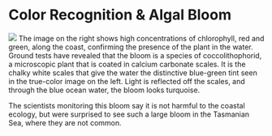 # Color Recognition & Algal Bloom
<img src ="https://eoimages.gsfc.nasa.gov/images/imagerecords/14000/14178/Tasmania_SEA_2004292.jpg">
The image on the right shows high concentrations of chlorophyll, red and green, along the coast, confirming the presence of the plant in the water. Ground tests have revealed that the bloom is a species of coccolithophorid, a microscopic plant that is coated in calcium carbonate scales. It is the chalky white scales that give the water the distinctive blue-green tint seen in the true-color image on the left. Light is reflected off the scales, and through the blue ocean water, the bloom looks turquoise.

The scientists monitoring this bloom say it is not harmful to the coastal ecology, but were surprised to see such a large bloom in the Tasmanian Sea, where they are not common.
